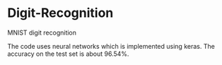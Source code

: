 # Digit-Recognition
MNIST digit recognition

The code uses neural networks which is implemented using keras. The accuracy on the test set is about 96.54%.
